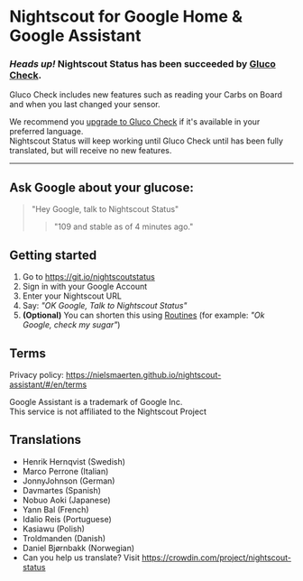 # Nightscout for Google Home & Google Assistant
### _Heads up!_ Nightscout Status has been succeeded by [Gluco Check](https://github.com/nielsmaerten/gluco-check).
Gluco Check includes new features such as reading your Carbs on Board and when you last changed your sensor. 

We recommend you [upgrade to Gluco Check](https://glucocheck.app) if it's available in your preferred language.  
Nightscout Status will keep working until Gluco Check until has been fully translated, but will receive no new features.

---

## Ask Google about your glucose:
> "Hey Google, talk to Nightscout Status"  
>> "109 and stable as of 4 minutes ago."

## Getting started

1. Go to https://git.io/nightscoutstatus
2. Sign in with your Google Account
3. Enter your Nightscout URL
4. Say: _"OK Google, Talk to Nightscout Status"_
5. **(Optional)** You can shorten this using [Routines](https://support.google.com/googlehome/answer/7029585?co=GENIE.Platform%3DAndroid&hl=en) (for example: _"Ok Google, check my sugar"_)

## Terms
Privacy policy: https://nielsmaerten.github.io/nightscout-assistant/#/en/terms

Google Assistant is a trademark of Google Inc.  
This service is not affiliated to the Nightscout Project

## Translations
- Henrik Hernqvist (Swedish)
- Marco Perrone (Italian)
- JonnyJohnson (German)
- Davmartes (Spanish)
- Nobuo Aoki (Japanese)
- Yann Bal (French)
- Idalio Reis (Portuguese)
- Kasiawu (Polish)
- Troldmanden (Danish)
- Daniel Bjørnbakk (Norwegian)
- Can you help us translate? Visit https://crowdin.com/project/nightscout-status
